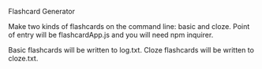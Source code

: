 Flashcard Generator

Make two kinds of flashcards on the command line: basic and cloze. Point of entry will be flashcardApp.js and you will need npm inquirer. 

Basic flashcards will be written to log.txt. Cloze flashcards will be written to cloze.txt.
